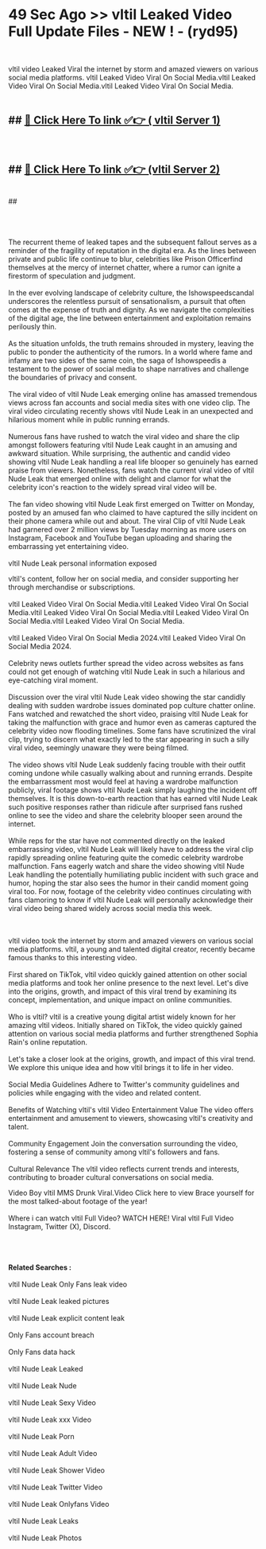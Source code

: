 # 49 Sec Ago >> vltil Leaked Video Full Update Files - NEW ! - (ryd95) <br>
<br>

vltil video Leaked Viral the internet by storm and amazed viewers on various social media platforms. vltil Leaked Video Viral On Social Media.vltil Leaked Video Viral On Social Media.vltil Leaked Video Viral On Social Media.<br>
 <br>

## ##  <a href="https://clipsfans.site?title=vltil&ref=gitt">🔴 Click Here To link ✅👉 ( vltil Server 1)</a><br>
  <br>

##  ##  <a href="https://clipsfans.site?title=vltil&ref=gitt">🔴 Click Here To link ✅👉 (vltil  Server 2)</a><br>
  <br>
  ##


  <br>

  <br>

<br><br>
The recurrent theme of leaked tapes and the subsequent fallout serves as a reminder of the fragility of reputation in the digital era. As the lines between private and public life continue to blur, celebrities like Prison Officerfind themselves at the mercy of internet chatter, where a rumor can ignite a firestorm of speculation and judgment.
<br><br>
In the ever evolving landscape of celebrity culture, the Ishowspeedscandal underscores the relentless pursuit of sensationalism, a pursuit that often comes at the expense of truth and dignity. As we navigate the complexities of the digital age, the line between entertainment and exploitation remains perilously thin.
<br><br>
As the situation unfolds, the truth remains shrouded in mystery, leaving the public to ponder the authenticity of the rumors. In a world where fame and infamy are two sides of the same coin, the saga of Ishowspeedis a testament to the power of social media to shape narratives and challenge the boundaries of privacy and consent.
<br><br>
The viral video of vltil Nude Leak emerging online has amassed tremendous views across fan accounts and social media sites with one video clip. The viral video circulating recently shows vltil Nude Leak in an unexpected and hilarious moment while in public running errands.
<br><br>
Numerous fans have rushed to watch the viral video and share the clip amongst followers featuring vltil Nude Leak caught in an amusing and awkward situation. While surprising, the authentic and candid video showing vltil Nude Leak handling a real life blooper so genuinely has earned praise from viewers. Nonetheless, fans watch the current viral video of vltil Nude Leak that emerged online with delight and clamor for what the celebrity icon's reaction to the widely spread viral video will be.
<br><br>
The fan video showing vltil Nude Leak first emerged on Twitter on Monday, posted by an amused fan who claimed to have captured the silly incident on their phone camera while out and about. The viral Clip of vltil Nude Leak had garnered over 2 million views by Tuesday morning as more users on Instagram, Facebook and YouTube began uploading and sharing the embarrassing yet entertaining video.
<br><br>
vltil Nude Leak personal information exposed


vltil's content, follow her on social media, and consider supporting her through merchandise or subscriptions.
<br><br>
vltil Leaked Video Viral On Social Media.vltil Leaked Video Viral On Social Media.vltil Leaked Video Viral On Social Media.vltil Leaked Video Viral On Social Media.vltil Leaked Video Viral On Social Media.
<br><br>
vltil Leaked Video Viral On Social Media 2024.vltil Leaked Video Viral On Social Media 2024.
<br><br>
Celebrity news outlets further spread the video across websites as fans could not get enough of watching vltil Nude Leak in such a hilarious and eye-catching viral moment.
<br><br>
Discussion over the viral vltil Nude Leak video showing the star candidly dealing with sudden wardrobe issues dominated pop culture chatter online. Fans watched and rewatched the short video, praising vltil Nude Leak for taking the malfunction with grace and humor even as cameras captured the celebrity video now flooding timelines. Some fans have scrutinized the viral clip, trying to discern what exactly led to the star appearing in such a silly viral video, seemingly unaware they were being filmed.
<br><br>
The video shows vltil Nude Leak suddenly facing trouble with their outfit coming undone while casually walking about and running errands. Despite the embarrassment most would feel at having a wardrobe malfunction publicly, viral footage shows vltil Nude Leak simply laughing the incident off themselves. It is this down-to-earth reaction that has earned vltil Nude Leak such positive responses rather than ridicule after surprised fans rushed online to see the video and share the celebrity blooper seen around the internet.
<br><br>
While reps for the star have not commented directly on the leaked embarrassing video, vltil Nude Leak will likely have to address the viral clip rapidly spreading online featuring quite the comedic celebrity wardrobe malfunction. Fans eagerly watch and share the video showing vltil Nude Leak handling the potentially humiliating public incident with such grace and humor, hoping the star also sees the humor in their candid moment going viral too. For now, footage of the celebrity video continues circulating with fans clamoring to know if vltil Nude Leak will personally acknowledge their viral video being shared widely across social media this week.


<br><br>
vltil video took the internet by storm and amazed viewers on various social media platforms. vltil, a young and talented digital creator, recently became famous thanks to this interesting video.
<br><br>
First shared on TikTok, vltil video quickly gained attention on other social media platforms and took her online presence to the next level. Let's dive into the origins, growth, and impact of this viral trend by examining its concept, implementation, and unique impact on online communities.
<br><br>
Who is vltil? vltil is a creative young digital artist widely known for her amazing vltil videos. Initially shared on TikTok, the video quickly gained attention on various social media platforms and further strengthened Sophia Rain's online reputation.
<br><br>
Let's take a closer look at the origins, growth, and impact of this viral trend. We explore this unique idea and how vltil brings it to life in her video.
<br><br>
Social Media Guidelines Adhere to Twitter's community guidelines and policies while engaging with the video and related content.
<br><br>
Benefits of Watching vltil's vltil Video Entertainment Value The video offers entertainment and amusement to viewers, showcasing vltil's creativity and talent.
<br><br>
Community Engagement Join the conversation surrounding the video, fostering a sense of community among vltil's followers and fans.
<br><br>
Cultural Relevance The vltil video reflects current trends and interests, contributing to broader cultural conversations on social media.

Video Boy vltil MMS Drunk Viral.Video Click here to view Brace yourself for the most talked-about footage of the year!
<br><br>
Where i can watch vltil Full Video? WATCH HERE! Viral vltil Full Video Instagram, Twitter (X), Discord.
<br><br>

<br><br>
<strong>Related Searches :</strong>
<br><br>
vltil Nude Leak Only Fans leak video
<br><br>
vltil Nude Leak leaked pictures
<br><br>
vltil Nude Leak explicit content leak
<br><br>
Only Fans account breach
<br><br>
Only Fans data hack
<br><br>
vltil Nude Leak Leaked
<br><br>
vltil Nude Leak Nude
<br><br>
vltil Nude Leak Sexy Video
<br><br>
vltil Nude Leak xxx Video
<br><br>
vltil Nude Leak Porn
<br><br>
vltil Nude Leak Adult Video
<br><br>
vltil Nude Leak Shower Video
<br><br>
vltil Nude Leak Twitter Video
<br><br>
vltil Nude Leak Onlyfans Video
<br><br>
vltil Nude Leak Leaks
<br><br>
vltil Nude Leak Photos